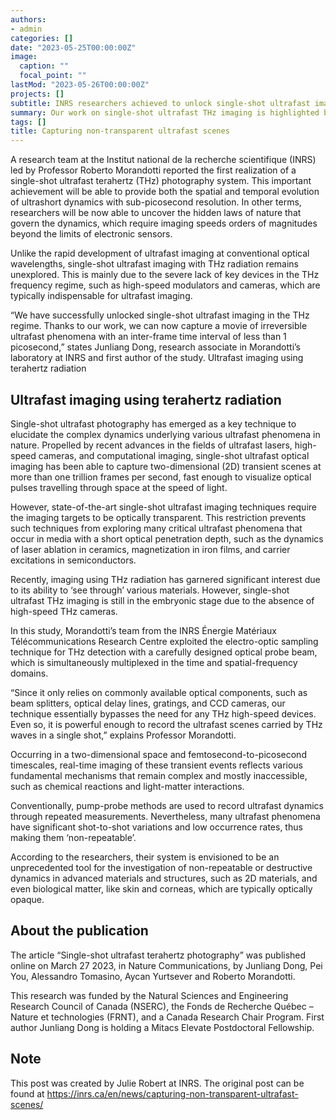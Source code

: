 ```yaml
---
authors:
- admin
categories: []
date: "2023-05-25T00:00:00Z"
image:
  caption: ""
  focal_point: ""
lastMod: "2023-05-26T00:00:00Z"
projects: []
subtitle: INRS researchers achieved to unlock single-shot ultrafast imaging in terahertz system.
summary: Our work on single-shot ultrafast THz imaging is highlighted by INRS News.
tags: []
title: Capturing non-transparent ultrafast scenes
---
```


A research team at the Institut national de la recherche scientifique (INRS) led by Professor Roberto Morandotti reported the first realization of a single-shot ultrafast terahertz (THz) photography system. This important achievement will be able to provide both the spatial and temporal evolution of ultrashort dynamics with sub-picosecond resolution. In other terms, researchers will be now able to uncover the hidden laws of nature that govern the dynamics, which require imaging speeds orders of magnitudes beyond the limits of electronic sensors.

Unlike the rapid development of ultrafast imaging at conventional optical wavelengths, single-shot ultrafast imaging with THz radiation remains unexplored. This is mainly due to the severe lack of key devices in the THz frequency regime, such as high-speed modulators and cameras, which are typically indispensable for ultrafast imaging.

“We have successfully unlocked single-shot ultrafast imaging in the THz regime. Thanks to our work, we can now capture a movie of irreversible ultrafast phenomena with an inter-frame time interval of less than 1 picosecond,” states Junliang Dong, research associate in Morandotti’s laboratory at INRS and first author of the study.
Ultrafast imaging using terahertz radiation

## Ultrafast imaging using terahertz radiation

Single-shot ultrafast photography has emerged as a key technique to elucidate the complex dynamics underlying various ultrafast phenomena in nature. Propelled by recent advances in the fields of ultrafast lasers, high-speed cameras, and computational imaging, single-shot ultrafast optical imaging has been able to capture two-dimensional (2D) transient scenes at more than one trillion frames per second, fast enough to visualize optical pulses travelling through space at the speed of light.

However, state-of-the-art single-shot ultrafast imaging techniques require the imaging targets to be optically transparent. This restriction prevents such techniques from exploring many critical ultrafast phenomena that occur in media with a short optical penetration depth, such as the dynamics of laser ablation in ceramics, magnetization in iron films, and carrier excitations in semiconductors.

Recently, imaging using THz radiation has garnered significant interest due to its ability to ‘see through’ various materials. However, single-shot ultrafast THz imaging is still in the embryonic stage due to the absence of high-speed THz cameras.

In this study, Morandotti’s team from the INRS Énergie Matériaux Télécommunications Research Centre exploited the electro-optic sampling technique for THz detection with a carefully designed optical probe beam, which is simultaneously multiplexed in the time and spatial-frequency domains.

“Since it only relies on commonly available optical components, such as beam splitters, optical delay lines, gratings, and CCD cameras, our technique essentially bypasses the need for any THz high-speed devices. Even so, it is powerful enough to record the ultrafast scenes carried by THz waves in a single shot,” explains Professor Morandotti.

Occurring in a two-dimensional space and femtosecond-to-picosecond timescales, real-time imaging of these transient events reflects various fundamental mechanisms that remain complex and mostly inaccessible, such as chemical reactions and light-matter interactions.

Conventionally, pump-probe methods are used to record ultrafast dynamics through repeated measurements. Nevertheless, many ultrafast phenomena have significant shot-to-shot variations and low occurrence rates, thus making them ‘non-repeatable’.

According to the researchers, their system is envisioned to be an unprecedented tool for the investigation of non-repeatable or destructive dynamics in advanced materials and structures, such as 2D materials, and even biological matter, like skin and corneas, which are typically optically opaque. 

## About the publication

The article “Single-shot ultrafast terahertz photography” was published online on March 27 2023, in Nature Communications, by Junliang Dong, Pei You, Alessandro Tomasino, Aycan Yurtsever and Roberto Morandotti.

This research was funded by the Natural Sciences and Engineering Research Council of Canada (NSERC), the Fonds de Recherche Québec – Nature et technologies (FRNT), and a Canada Research Chair Program. First author Junliang Dong is holding a Mitacs Elevate Postdoctoral Fellowship.

## Note
This post was created by Julie Robert at INRS. The original post can be found at https://inrs.ca/en/news/capturing-non-transparent-ultrafast-scenes/
